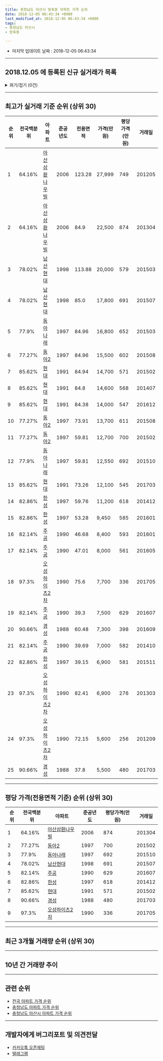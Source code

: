 ```yaml
---
title: 충청남도 아산시 방축동 아파트 가격 순위
date: 2018-12-05 06:43:34 +0900
last_modified_at: 2018-12-05 06:43:34 +0900
tags:
- 충청남도 아산시
- 방축동

---
```


* 마지막 업데이트 날짜 : 2018-12-05 06:43:34

---

## 2018.12.05 에 등록된 신규 실거래가 목록

<details>
<summary>펴기/접기 (0건)</summary>
<div markdown="1">

|아파트|전국백분위|준공년도|전용면적|가격(만원)|평당가격(만원)|거래일|
|---|---|---|---|---|---|---|
|없음|||||||


</div>
</details>

---

## 최고가 실거래 기준 순위 (상위 30)


|순위|전국백분위|아파트|준공년도|전용면적|가격(만원)|평당가격(만원)|거래일|
|---|---|---|---|---|---|---|---|
|1|64.16%|[아산삼환나우빌](https://search.naver.com/search.naver?query=%EC%B6%A9%EC%B2%AD%EB%82%A8%EB%8F%84+%EC%95%84%EC%82%B0%EC%8B%9C+%EB%B0%A9%EC%B6%95%EB%8F%99+%EC%95%84%EC%82%B0%EC%82%BC%ED%99%98%EB%82%98%EC%9A%B0%EB%B9%8C)|2006|123.28|27,999|749|201205|
|2|64.16%|[아산삼환나우빌](https://search.naver.com/search.naver?query=%EC%B6%A9%EC%B2%AD%EB%82%A8%EB%8F%84+%EC%95%84%EC%82%B0%EC%8B%9C+%EB%B0%A9%EC%B6%95%EB%8F%99+%EC%95%84%EC%82%B0%EC%82%BC%ED%99%98%EB%82%98%EC%9A%B0%EB%B9%8C)|2006|84.9|22,500|874|201304|
|3|78.02%|[남산현대](https://search.naver.com/search.naver?query=%EC%B6%A9%EC%B2%AD%EB%82%A8%EB%8F%84+%EC%95%84%EC%82%B0%EC%8B%9C+%EB%B0%A9%EC%B6%95%EB%8F%99+%EB%82%A8%EC%82%B0%ED%98%84%EB%8C%80)|1998|113.88|20,000|579|201503|
|4|78.02%|[남산현대](https://search.naver.com/search.naver?query=%EC%B6%A9%EC%B2%AD%EB%82%A8%EB%8F%84+%EC%95%84%EC%82%B0%EC%8B%9C+%EB%B0%A9%EC%B6%95%EB%8F%99+%EB%82%A8%EC%82%B0%ED%98%84%EB%8C%80)|1998|85.0|17,800|691|201507|
|5|77.9%|[동아나래](https://search.naver.com/search.naver?query=%EC%B6%A9%EC%B2%AD%EB%82%A8%EB%8F%84+%EC%95%84%EC%82%B0%EC%8B%9C+%EB%B0%A9%EC%B6%95%EB%8F%99+%EB%8F%99%EC%95%84%EB%82%98%EB%9E%98)|1997|84.96|16,800|652|201503|
|6|77.27%|[동아2](https://search.naver.com/search.naver?query=%EC%B6%A9%EC%B2%AD%EB%82%A8%EB%8F%84+%EC%95%84%EC%82%B0%EC%8B%9C+%EB%B0%A9%EC%B6%95%EB%8F%99+%EB%8F%99%EC%95%842)|1997|84.96|15,500|602|201508|
|7|85.62%|[현대](https://search.naver.com/search.naver?query=%EC%B6%A9%EC%B2%AD%EB%82%A8%EB%8F%84+%EC%95%84%EC%82%B0%EC%8B%9C+%EB%B0%A9%EC%B6%95%EB%8F%99+%ED%98%84%EB%8C%80)|1991|84.94|14,700|571|201502|
|8|85.62%|[현대](https://search.naver.com/search.naver?query=%EC%B6%A9%EC%B2%AD%EB%82%A8%EB%8F%84+%EC%95%84%EC%82%B0%EC%8B%9C+%EB%B0%A9%EC%B6%95%EB%8F%99+%ED%98%84%EB%8C%80)|1991|84.8|14,600|568|201407|
|9|85.62%|[현대](https://search.naver.com/search.naver?query=%EC%B6%A9%EC%B2%AD%EB%82%A8%EB%8F%84+%EC%95%84%EC%82%B0%EC%8B%9C+%EB%B0%A9%EC%B6%95%EB%8F%99+%ED%98%84%EB%8C%80)|1991|84.38|14,000|547|201612|
|10|77.27%|[동아2](https://search.naver.com/search.naver?query=%EC%B6%A9%EC%B2%AD%EB%82%A8%EB%8F%84+%EC%95%84%EC%82%B0%EC%8B%9C+%EB%B0%A9%EC%B6%95%EB%8F%99+%EB%8F%99%EC%95%842)|1997|73.91|13,700|611|201508|
|11|77.27%|[동아2](https://search.naver.com/search.naver?query=%EC%B6%A9%EC%B2%AD%EB%82%A8%EB%8F%84+%EC%95%84%EC%82%B0%EC%8B%9C+%EB%B0%A9%EC%B6%95%EB%8F%99+%EB%8F%99%EC%95%842)|1997|59.81|12,700|700|201502|
|12|77.9%|[동아나래](https://search.naver.com/search.naver?query=%EC%B6%A9%EC%B2%AD%EB%82%A8%EB%8F%84+%EC%95%84%EC%82%B0%EC%8B%9C+%EB%B0%A9%EC%B6%95%EB%8F%99+%EB%8F%99%EC%95%84%EB%82%98%EB%9E%98)|1997|59.81|12,550|692|201510|
|13|85.62%|[현대](https://search.naver.com/search.naver?query=%EC%B6%A9%EC%B2%AD%EB%82%A8%EB%8F%84+%EC%95%84%EC%82%B0%EC%8B%9C+%EB%B0%A9%EC%B6%95%EB%8F%99+%ED%98%84%EB%8C%80)|1991|73.26|12,100|545|201703|
|14|82.86%|[한성](https://search.naver.com/search.naver?query=%EC%B6%A9%EC%B2%AD%EB%82%A8%EB%8F%84+%EC%95%84%EC%82%B0%EC%8B%9C+%EB%B0%A9%EC%B6%95%EB%8F%99+%ED%95%9C%EC%84%B1)|1997|59.76|11,200|618|201412|
|15|82.86%|[한성](https://search.naver.com/search.naver?query=%EC%B6%A9%EC%B2%AD%EB%82%A8%EB%8F%84+%EC%95%84%EC%82%B0%EC%8B%9C+%EB%B0%A9%EC%B6%95%EB%8F%99+%ED%95%9C%EC%84%B1)|1997|53.28|9,450|585|201601|
|16|82.14%|[주공](https://search.naver.com/search.naver?query=%EC%B6%A9%EC%B2%AD%EB%82%A8%EB%8F%84+%EC%95%84%EC%82%B0%EC%8B%9C+%EB%B0%A9%EC%B6%95%EB%8F%99+%EC%A3%BC%EA%B3%B5)|1990|46.68|8,400|593|201601|
|17|82.14%|[주공](https://search.naver.com/search.naver?query=%EC%B6%A9%EC%B2%AD%EB%82%A8%EB%8F%84+%EC%95%84%EC%82%B0%EC%8B%9C+%EB%B0%A9%EC%B6%95%EB%8F%99+%EC%A3%BC%EA%B3%B5)|1990|47.01|8,000|561|201605|
|18|97.3%|[오성하이츠2차](https://search.naver.com/search.naver?query=%EC%B6%A9%EC%B2%AD%EB%82%A8%EB%8F%84+%EC%95%84%EC%82%B0%EC%8B%9C+%EB%B0%A9%EC%B6%95%EB%8F%99+%EC%98%A4%EC%84%B1%ED%95%98%EC%9D%B4%EC%B8%A02%EC%B0%A8)|1990|75.6|7,700|336|201705|
|19|82.14%|[주공](https://search.naver.com/search.naver?query=%EC%B6%A9%EC%B2%AD%EB%82%A8%EB%8F%84+%EC%95%84%EC%82%B0%EC%8B%9C+%EB%B0%A9%EC%B6%95%EB%8F%99+%EC%A3%BC%EA%B3%B5)|1990|39.3|7,500|629|201607|
|20|90.66%|[경성](https://search.naver.com/search.naver?query=%EC%B6%A9%EC%B2%AD%EB%82%A8%EB%8F%84+%EC%95%84%EC%82%B0%EC%8B%9C+%EB%B0%A9%EC%B6%95%EB%8F%99+%EA%B2%BD%EC%84%B1)|1988|60.48|7,300|398|201609|
|21|82.14%|[주공](https://search.naver.com/search.naver?query=%EC%B6%A9%EC%B2%AD%EB%82%A8%EB%8F%84+%EC%95%84%EC%82%B0%EC%8B%9C+%EB%B0%A9%EC%B6%95%EB%8F%99+%EC%A3%BC%EA%B3%B5)|1990|39.69|7,000|582|201410|
|22|82.86%|[한성](https://search.naver.com/search.naver?query=%EC%B6%A9%EC%B2%AD%EB%82%A8%EB%8F%84+%EC%95%84%EC%82%B0%EC%8B%9C+%EB%B0%A9%EC%B6%95%EB%8F%99+%ED%95%9C%EC%84%B1)|1997|39.15|6,900|581|201511|
|23|97.3%|[오성하이츠2차](https://search.naver.com/search.naver?query=%EC%B6%A9%EC%B2%AD%EB%82%A8%EB%8F%84+%EC%95%84%EC%82%B0%EC%8B%9C+%EB%B0%A9%EC%B6%95%EB%8F%99+%EC%98%A4%EC%84%B1%ED%95%98%EC%9D%B4%EC%B8%A02%EC%B0%A8)|1990|82.41|6,900|276|201303|
|24|97.3%|[오성하이츠2차](https://search.naver.com/search.naver?query=%EC%B6%A9%EC%B2%AD%EB%82%A8%EB%8F%84+%EC%95%84%EC%82%B0%EC%8B%9C+%EB%B0%A9%EC%B6%95%EB%8F%99+%EC%98%A4%EC%84%B1%ED%95%98%EC%9D%B4%EC%B8%A02%EC%B0%A8)|1990|72.15|5,600|256|201209|
|25|90.66%|[경성](https://search.naver.com/search.naver?query=%EC%B6%A9%EC%B2%AD%EB%82%A8%EB%8F%84+%EC%95%84%EC%82%B0%EC%8B%9C+%EB%B0%A9%EC%B6%95%EB%8F%99+%EA%B2%BD%EC%84%B1)|1988|37.8|5,500|480|201703|


---

## 평당 가격(전용면적 기준) 순위 (상위 30)


|순위|전국백분위|아파트|준공년도|평당가격(만원)|거래일|
|---|---|---|---|---|---|
|1|64.16%|[아산삼환나우빌](https://search.naver.com/search.naver?query=%EC%B6%A9%EC%B2%AD%EB%82%A8%EB%8F%84+%EC%95%84%EC%82%B0%EC%8B%9C+%EB%B0%A9%EC%B6%95%EB%8F%99+%EC%95%84%EC%82%B0%EC%82%BC%ED%99%98%EB%82%98%EC%9A%B0%EB%B9%8C)|2006|874|201304|
|2|77.27%|[동아2](https://search.naver.com/search.naver?query=%EC%B6%A9%EC%B2%AD%EB%82%A8%EB%8F%84+%EC%95%84%EC%82%B0%EC%8B%9C+%EB%B0%A9%EC%B6%95%EB%8F%99+%EB%8F%99%EC%95%842)|1997|700|201502|
|3|77.9%|[동아나래](https://search.naver.com/search.naver?query=%EC%B6%A9%EC%B2%AD%EB%82%A8%EB%8F%84+%EC%95%84%EC%82%B0%EC%8B%9C+%EB%B0%A9%EC%B6%95%EB%8F%99+%EB%8F%99%EC%95%84%EB%82%98%EB%9E%98)|1997|692|201510|
|4|78.02%|[남산현대](https://search.naver.com/search.naver?query=%EC%B6%A9%EC%B2%AD%EB%82%A8%EB%8F%84+%EC%95%84%EC%82%B0%EC%8B%9C+%EB%B0%A9%EC%B6%95%EB%8F%99+%EB%82%A8%EC%82%B0%ED%98%84%EB%8C%80)|1998|691|201507|
|5|82.14%|[주공](https://search.naver.com/search.naver?query=%EC%B6%A9%EC%B2%AD%EB%82%A8%EB%8F%84+%EC%95%84%EC%82%B0%EC%8B%9C+%EB%B0%A9%EC%B6%95%EB%8F%99+%EC%A3%BC%EA%B3%B5)|1990|629|201607|
|6|82.86%|[한성](https://search.naver.com/search.naver?query=%EC%B6%A9%EC%B2%AD%EB%82%A8%EB%8F%84+%EC%95%84%EC%82%B0%EC%8B%9C+%EB%B0%A9%EC%B6%95%EB%8F%99+%ED%95%9C%EC%84%B1)|1997|618|201412|
|7|85.62%|[현대](https://search.naver.com/search.naver?query=%EC%B6%A9%EC%B2%AD%EB%82%A8%EB%8F%84+%EC%95%84%EC%82%B0%EC%8B%9C+%EB%B0%A9%EC%B6%95%EB%8F%99+%ED%98%84%EB%8C%80)|1991|571|201502|
|8|90.66%|[경성](https://search.naver.com/search.naver?query=%EC%B6%A9%EC%B2%AD%EB%82%A8%EB%8F%84+%EC%95%84%EC%82%B0%EC%8B%9C+%EB%B0%A9%EC%B6%95%EB%8F%99+%EA%B2%BD%EC%84%B1)|1988|480|201703|
|9|97.3%|[오성하이츠2차](https://search.naver.com/search.naver?query=%EC%B6%A9%EC%B2%AD%EB%82%A8%EB%8F%84+%EC%95%84%EC%82%B0%EC%8B%9C+%EB%B0%A9%EC%B6%95%EB%8F%99+%EC%98%A4%EC%84%B1%ED%95%98%EC%9D%B4%EC%B8%A02%EC%B0%A8)|1990|336|201705|


---

## 최근 3개월 거래량 순위 (상위 30)


<div style="width:100%;">
    <canvas id="deal_count_ranking" height="250"></canvas>
</div>


<script>
new Chart(document.getElementById("deal_count_ranking"), {
    type: 'horizontalBar',
    data: {
        labels: ['동아2', '주공', '현대', '동아나래', '한성'],
        datasets: [{
            label: '실거래 수',
            data: [3, 3, 1, 1, 1],
            borderColor: "rgba(255, 0, 128, 1)",
            backgroundColor: "rgba(255, 0, 128, 0.5)",
            fill: false,
        }]
    },
    options: {
        responsive: true,
        title: {
            display: true,
            text: '최근 3개월 거래량 순위'
        },
        tooltips: {
            mode: 'index',
            intersect: false,
            callbacks: {
                title: function(tooltipItems, data) {
                    return "실거래 수:";
                },
                label: function(tooltipItem, data) {
                    return data.labels[tooltipItem.index] + ": " + tooltipItem.xLabel;
                }
            }
        },
        hover: {
            mode: 'nearest',
            intersect: true
        },
        scales: {
            xAxes: [{
                display: true,
                scaleLabel: {
                    display: true,
                    labelString: '실거래 수'
                },
                ticks: {
                    suggestedMin: 0,
                }
            }],
            yAxes: [{
                display: true,
                ticks: {
                    autoSkip: false,
                    callback: function(value, index, values) {
                        if (value.length > 15)
                            return value.substr(0, 13) + "...";
                        else
                            return value;
                    }
                },
                scaleLabel: {
                    display: false,
                }
            }]
        }
    }
});

</script>


---

## 10년 간 거래량 추이


<div style="width:100%;">
    <canvas id="deal_progress" height="250"></canvas>
</div>

<script>
new Chart(document.getElementById("deal_progress"), {
    type: 'line',
    data: {
        labels: ['200812','200901','200902','200903','200904','200905','200906','200907','200908','200909','200910','200911','200912','201001','201002','201003','201004','201005','201006','201007','201008','201009','201010','201011','201012','201101','201102','201103','201104','201105','201106','201107','201108','201109','201110','201111','201112','201201','201202','201203','201204','201205','201206','201207','201208','201209','201210','201211','201212','201301','201302','201303','201304','201305','201306','201307','201308','201309','201310','201311','201312','201401','201402','201403','201404','201405','201406','201407','201408','201409','201410','201411','201412','201501','201502','201503','201504','201505','201506','201507','201508','201509','201510','201511','201512','201601','201602','201603','201604','201605','201606','201607','201608','201609','201610','201611','201612','201701','201702','201703','201704','201705','201706','201707','201708','201709','201710','201711','201712','201801','201802','201803','201804','201805','201806','201807','201808','201809','201810','201811','201812'],
        datasets: [{
            label: '실거래 수',
            pointRadius: 1,
            data: [7, 12, 18, 21, 14, 22, 13, 12, 10, 20, 19, 18, 11, 11, 11, 20, 19, 17, 13, 16, 14, 33, 20, 21, 22, 20, 28, 28, 27, 24, 23, 20, 39, 24, 24, 27, 23, 13, 24, 30, 20, 20, 10, 12, 16, 20, 18, 17, 11, 15, 18, 25, 27, 26, 17, 16, 21, 9, 22, 8, 11, 15, 15, 16, 22, 12, 16, 10, 11, 15, 17, 8, 8, 18, 12, 14, 14, 9, 9, 11, 10, 12, 11, 13, 10, 8, 12, 8, 8, 13, 11, 8, 11, 6, 16, 10, 6, 9, 9, 14, 6, 10, 11, 8, 11, 10, 7, 9, 8, 7, 4, 9, 10, 8, 8, 10, 3, 5, 7, 2, 0],
            borderColor: "rgba(255, 201, 14, 1)",
            backgroundColor: "rgba(255, 201, 14, 0.5)",
            fill: true,
        }]
    },
    options: {
        responsive: true,
        title: {
            display: true,
            text: '10년간 거래량 추이'
        },
        tooltips: {
            mode: 'index',
            intersect: false,
        },
        hover: {
            mode: 'nearest',
            intersect: true
        },
        scales: {
            xAxes: [{
                display: true,
                scaleLabel: {
                    display: true,
                    labelString: '년/월'
                }
            }],
            yAxes: [{
                display: true,
                ticks: {
                    suggestedMin: 0,
                },
                scaleLabel: {
                    display: true,
                    labelString: '실거래 수'
                }
            }]
        }
    }
});

</script>


---

## 관련 순위

- [전국 아파트 가격 순위](https://inasie.github.io/apt-ranking/전국)
- [충청남도 아파트 가격 순위](https://inasie.github.io/apt-ranking/충청남도)
- [충청남도 아산시 아파트 가격 순위](https://inasie.github.io/apt-ranking/충청남도-아산시)


---

## 개발자에게 버그리포트 및 의견전달

- [카카오톡 오픈채팅](https://open.kakao.com/o/gLJUAP4)
- [텔레그램](https://t.me/inasie)

